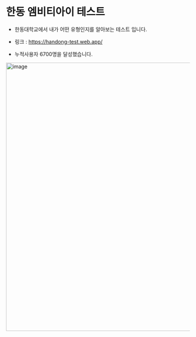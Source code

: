 # 한동 엠비티아이 테스트 

- 한동대학교에서 내가 어떤 유형인지를 알아보는 테스트 입니다. 
- 링크 : https://handong-test.web.app/ 

- 누적사용자 6700명을 달성했습니다.
<img width="735" alt="image" src="https://user-images.githubusercontent.com/37920618/181559707-cb720a9a-5d1d-4ac0-b75c-cfe2f2fe9411.png">


